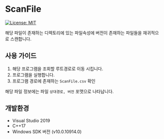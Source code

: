 # ScanFile
[![License: MIT](https://img.shields.io/badge/License-MIT-yellow.svg)](https://opensource.org/licenses/MIT)

해당 파일이 존재하는 디렉토리에 있는 파일속성에 버전이 존재하는 파일들을 재귀적으로 스캔합니다.   

## 사용 가이드
1. 해당 프로그램을 조회할 루트경로로 이동 시킵니다.
2. 프로그램을 실행합니다.
3. 프로그램 경로에 존재하는 `ScanFile.csv` 확인

해당 파일 정보에는 파일 `상대경로, 버전` 포맷으로 나타납니다.


## 개발환경
- Visual Studio 2019
- C++17
- Windows SDK 버전 (v10.0.10914.0)
